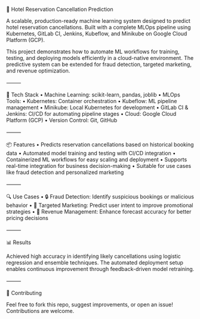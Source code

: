 🏨 Hotel Reservation Cancellation Prediction

A scalable, production-ready machine learning system designed to predict hotel reservation cancellations. Built with a complete MLOps pipeline using Kubernetes, GitLab CI, Jenkins, Kubeflow, and Minikube on Google Cloud Platform (GCP).

This project demonstrates how to automate ML workflows for training, testing, and deploying models efficiently in a cloud-native environment. The predictive system can be extended for fraud detection, targeted marketing, and revenue optimization.

⸻

🚀 Tech Stack
	•	Machine Learning: scikit-learn, pandas, joblib
	•	MLOps Tools:
	•	Kubernetes: Container orchestration
	•	Kubeflow: ML pipeline management
	•	Minikube: Local Kubernetes for development
	•	GitLab CI & Jenkins: CI/CD for automating pipeline stages
	•	Cloud: Google Cloud Platform (GCP)
	•	Version Control: Git, GitHub

⸻

📦 Features
	•	Predicts reservation cancellations based on historical booking data
	•	Automated model training and testing with CI/CD integration
	•	Containerized ML workflows for easy scaling and deployment
	•	Supports real-time integration for business decision-making
	•	Suitable for use cases like fraud detection and personalized marketing

⸻

🔍 Use Cases
	•	🔒 Fraud Detection: Identify suspicious bookings or malicious behavior
	•	🎯 Targeted Marketing: Predict user intent to improve promotional strategies
	•	💸 Revenue Management: Enhance forecast accuracy for better pricing decisions

⸻

📊 Results

Achieved high accuracy in identifying likely cancellations using logistic regression and ensemble techniques. The automated deployment setup enables continuous improvement through feedback-driven model retraining.

⸻

🤝 Contributing

Feel free to fork this repo, suggest improvements, or open an issue! Contributions are welcome.

